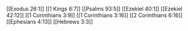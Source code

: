 [[Exodus 26:1]]
[[1 Kings 6:7]]
[[Psalms 93:5]]
[[Ezekiel 40:1]]
[[Ezekiel 42:12]]
[[1 Corinthians 3:9]]
[[1 Corinthians 3:16]]
[[2 Corinthians 6:16]]
[[Ephesians 4:13]]
[[Hebrews 3:3]]

